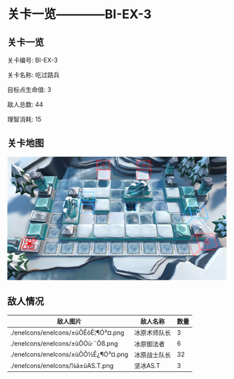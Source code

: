 # 关卡一览————BI-EX-3


## 关卡一览

关卡编号: BI-EX-3

关卡名称: 吃过路兵

目标点生命值: 3

敌人总数: 44

理智消耗: 15


## 关卡地图
![BI-EX-3](./oprMap/BI-EX-3.png)

## 敌人情况

| 敌人图片 | 敌人名称 | 数量  |
|---------|-----|-----|
| ./eneIcons/eneIcons/±ùÔ­ÊõÊ¦¶Ó³¤.png| 冰原术师队长  |   3  |
| ./eneIcons/eneIcons/±ùÔ­Óù·¨Õß.png| 冰原御法者  |   6  |
| ./eneIcons/eneIcons/±ùÔ­Õ½Ê¿¶Ó³¤.png| 冰原战士队长  |   32  |
| ./eneIcons/eneIcons/¼á±ùAS.T.png| 坚冰AS.T  |   3  |
